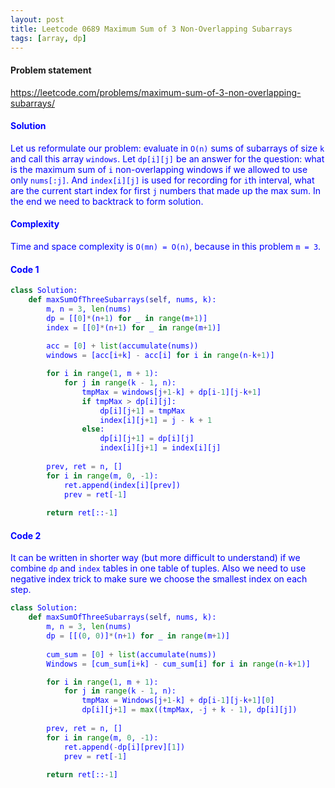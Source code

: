```yaml
---
layout: post
title: Leetcode 0689 Maximum Sum of 3 Non-Overlapping Subarrays
tags: [array, dp]
---
```


#### Problem statement

<a href="https://leetcode.com/problems/maximum-sum-of-3-non-overlapping-subarrays/"> <font color = blue>https://leetcode.com/problems/maximum-sum-of-3-non-overlapping-subarrays/

#### Solution
Let us reformulate our problem: evaluate in `O(n)` sums of subarrays of size `k` and call this array `windows`. Let `dp[i][j]` be an answer for the question: what is the maximum sum of `i` non-overlapping windows if we allowed to use only `nums[:j]`. And `index[i][j]` is used for recording for `i`th interval, what are the current start index for first `j` numbers that made up the max sum. In the end we need to backtrack to form solution.

#### Complexity
Time and space complexity is `O(mn) = O(n)`, because in this problem `m = 3`.

#### Code 1
```python
class Solution:
    def maxSumOfThreeSubarrays(self, nums, k):
        m, n = 3, len(nums)
        dp = [[0]*(n+1) for _ in range(m+1)] 
        index = [[0]*(n+1) for _ in range(m+1)] 
        
        acc = [0] + list(accumulate(nums))
        windows = [acc[i+k] - acc[i] for i in range(n-k+1)] 

        for i in range(1, m + 1):
            for j in range(k - 1, n):
                tmpMax = windows[j+1-k] + dp[i-1][j-k+1]
                if tmpMax > dp[i][j]:
                    dp[i][j+1] = tmpMax
                    index[i][j+1] = j - k + 1
                else:
                    dp[i][j+1] = dp[i][j]
                    index[i][j+1] = index[i][j]
                    
        prev, ret = n, []
        for i in range(m, 0, -1):
            ret.append(index[i][prev])
            prev = ret[-1]
            
        return ret[::-1]
```

#### Code 2
It can be written in shorter way (but more difficult to understand) if we combine `dp` and `index` tables in one table of tuples. Also we need to use negative index trick to make sure we choose the smallest index on each step.

```python
class Solution:
    def maxSumOfThreeSubarrays(self, nums, k):
        m, n = 3, len(nums)
        dp = [[(0, 0)]*(n+1) for _ in range(m+1)]  
        
        cum_sum = [0] + list(accumulate(nums))
        Windows = [cum_sum[i+k] - cum_sum[i] for i in range(n-k+1)] 

        for i in range(1, m + 1):
            for j in range(k - 1, n):
                tmpMax = Windows[j+1-k] + dp[i-1][j-k+1][0]
                dp[i][j+1] = max((tmpMax, -j + k - 1), dp[i][j])
                  
        prev, ret = n, []
        for i in range(m, 0, -1):
            ret.append(-dp[i][prev][1])
            prev = ret[-1]
            
        return ret[::-1]
```

